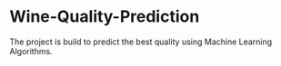 # Wine-Quality-Prediction
The project is build to predict the best quality using Machine Learning Algorithms.
